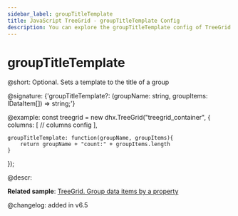 ```yaml
---
sidebar_label: groupTitleTemplate
title: JavaScript TreeGrid - groupTitleTemplate Config 
description: You can explore the groupTitleTemplate config of TreeGrid in the documentation of the DHTMLX JavaScript UI library. Browse developer guides and API reference, try out code examples and live demos, and download a free 30-day evaluation version of DHTMLX Suite 7.
---
```


# groupTitleTemplate

@short: Optional. Sets a template to the title of a group

@signature: {'groupTitleTemplate?: (groupName: string, groupItems: IDataItem[]) => string;'}

@example:
const treegrid = new dhx.TreeGrid("treegrid_container", {
    columns: [
        // columns config
    ],
    
    groupTitleTemplate: function(groupName, groupItems){
        return groupName + "count:" + groupItems.length
    }
});

@descr:

**Related sample**: [TreeGrid. Group data items by a property](https://snippet.dhtmlx.com/bue6zm6w)

@changelog: added in v6.5

[comment]: # (@related: treegrid/usage.md#grouping-data)

[comment]: # (@relatedapi: treegrid/api/treegrid_groupby_method.md)

